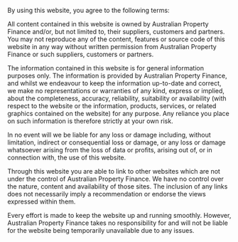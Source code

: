 By using this website, you agree to the following terms:

All content contained in this website is owned by Australian Property Finance and/or, but not limited to, their suppliers, customers and partners. You may not reproduce any of the content, features or source code of this website in any way without written permission from Australian Property Finance or such suppliers, customers or partners.

The information contained in this website is for general information purposes only. The information is provided by Australian Property Finance, and whilst we endeavour to keep the information up-to-date and correct, we make no representations or warranties of any kind, express or implied, about the completeness, accuracy, reliability, suitability or availability (with respect to the website or the information, products, services, or related graphics contained on the website) for any purpose. Any reliance you place on such information is therefore strictly at your own risk.

In no event will we be liable for any loss or damage including, without limitation, indirect or consequential loss or damage, or any loss or damage whatsoever arising from the loss of data or profits, arising out of, or in connection with, the use of this website.

Through this website you are able to link to other websites which are not under the control of Australian Property Finance. We have no control over the nature, content and availability of those sites. The inclusion of any links does not necessarily imply a recommendation or endorse the views expressed within them.

Every effort is made to keep the website up and running smoothly. However, Australian Property Finance takes no responsibility for and will not be liable for the website being temporarily unavailable due to any issues.
